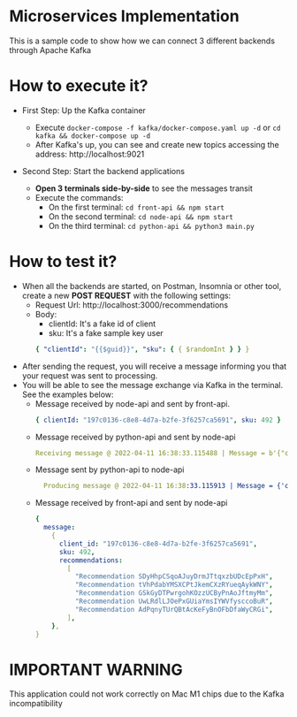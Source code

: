 # Microservices Implementation

This is a sample code to show how we can connect 3 different backends through Apache Kafka

# How to execute it?

- First Step: Up the Kafka container

  - Execute `docker-compose -f kafka/docker-compose.yaml up -d` or `cd kafka && docker-compose up -d`
  - After Kafka's up, you can see and create new topics accessing the address: http://localhost:9021

- Second Step: Start the backend applications
  - **Open 3 terminals side-by-side** to see the messages transit
  - Execute the commands:
    - On the first terminal: `cd front-api && npm start`
    - On the second terminal: `cd node-api && npm start`
    - On the third terminal: `cd python-api && python3 main.py`

# How to test it?

- When all the backends are started, on Postman, Insomnia or other tool, create a new **POST REQUEST** with the following settings:
  - Request Url: http://localhost:3000/recommendations
  - Body:
    - clientId: It's a fake id of client
    - sku: It's a fake sample key user
    ```yaml
    { "clientId": "{{$guid}}", "sku": { { $randomInt } } }
    ```
- After sending the request, you will receive a message informing you that your request was sent to processing.
- You will be able to see the message exchange via Kafka in the terminal. See the examples below:
  - Message received by node-api and sent by front-api.
    ```yaml
    { clientId: "197c0136-c8e8-4d7a-b2fe-3f6257ca5691", sku: 492 }
    ```
  - Message received by python-api and sent by node-api
    ```yaml
    Receiving message @ 2022-04-11 16:38:33.115488 | Message = b'{"clientId":"197c0136-c8e8-4d7a-b2fe-3f6257ca5691","sku":492}'
    ```
  - Message sent by python-api to node-api
    ```yaml
      Producing message @ 2022-04-11 16:38:33.115913 | Message = {'client_id': '197c0136-c8e8-4d7a-b2fe-3f6257ca5691', 'sku': 492, 'recommendations': ['Recommendation SDyHhpCSqoAJuyDrmJTtqxzbUDcEpPxH', 'Recommendation tVhPdabYMSXCPtJkemCXzRYueqAykWNY', 'Recommendation GSkGyDTPwrgohKOzzUCByPnAoJftmyMm', 'Recommendation UwLRdlLJOePxGUiaYmsIYWVfysccoBuR', 'Recommendation AdPqnyTUrQBtAcKeFyBnOFbDfaWyCRGi']}
    ```
  - Message received by front-api and sent by node-api
    ```yaml
    {
      message:
        {
          client_id: "197c0136-c8e8-4d7a-b2fe-3f6257ca5691",
          sku: 492,
          recommendations:
            [
              "Recommendation SDyHhpCSqoAJuyDrmJTtqxzbUDcEpPxH",
              "Recommendation tVhPdabYMSXCPtJkemCXzRYueqAykWNY",
              "Recommendation GSkGyDTPwrgohKOzzUCByPnAoJftmyMm",
              "Recommendation UwLRdlLJOePxGUiaYmsIYWVfysccoBuR",
              "Recommendation AdPqnyTUrQBtAcKeFyBnOFbDfaWyCRGi",
            ],
        },
    }
    ```

# IMPORTANT WARNING

This application could not work correctly on Mac M1 chips due to the Kafka incompatibility
